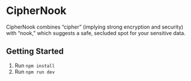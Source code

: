 # CipherNook

CipherNook combines “cipher” (implying strong encryption and security) with “nook,” which suggests a safe, secluded spot for your sensitive data.

## Getting Started

1. Run `npm install`
2. Run `npm run dev`
